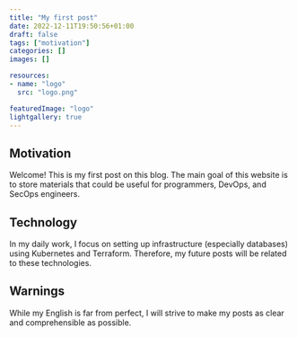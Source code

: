 ```yaml
---
title: "My first post"
date: 2022-12-11T19:50:56+01:00
draft: false
tags: ["motivation"]
categories: []
images: []

resources:
- name: "logo"
  src: "logo.png"

featuredImage: "logo"
lightgallery: true
---
```


## Motivation
Welcome! This is my first post on this blog. The main goal of this website is to store materials that could be useful for programmers, DevOps, and SecOps engineers.

## Technology
In my daily work, I focus on setting up infrastructure (especially databases) using Kubernetes and Terraform. Therefore, my future posts will be related to these technologies.

## Warnings
While my English is far from perfect, I will strive to make my posts as clear and comprehensible as possible.


